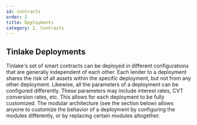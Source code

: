 ```yaml
---
id: contracts
order: 2
title: Deployments
category: 2. Contracts
---
```


## Tinlake Deployments
Tinlake's set of smart contracts can be deployed in different configurations that are generally independent of each other. Each lender to a deployment shares the risk of all assets within the specific deployment, but not from any other deployment. Likewise, all the parameters of a deployment can be configured differently. These parameters may include interest rates, CVT conversion rates, etc. This allows for each deployment to be fully customized. The modular architecture (see the section below) allows anyone to customize the behavior of a deployment by configuring the modules differently, or by replacing certain modules altogether.
